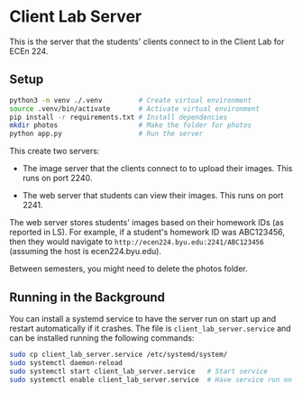 # Client Lab Server

This is the server that the students' clients connect to in the Client Lab for ECEn 224.

## Setup

```bash
python3 -m venv ./.venv         # Create virtual environment
source .venv/bin/activate       # Activate virtual environment
pip install -r requirements.txt # Install dependencies
mkdir photos                    # Make the folder for photos
python app.py                   # Run the server
```

This create two servers:

  - The image server that the clients connect to to upload their images. This runs on port 2240.
    
  - The web server that students can view their images. This runs on port 2241.

The web server stores students' images based on their homework IDs (as reported in LS). For example, if a student's homework ID was ABC123456, then they would navigate to `http://ecen224.byu.edu:2241/ABC123456` (assuming the host is ecen224.byu.edu).

Between semesters, you might need to delete the photos folder.

## Running in the Background

You can install a systemd service to have the server run on start up and restart automatically if it crashes. The file is `client_lab_server.service` and can be installed running the following commands:

```bash
sudo cp client_lab_server.service /etc/systemd/system/
sudo systemctl daemon-reload
sudo systemctl start client_lab_server.service   # Start service
sudo systemctl enable client_lab_server.service  # Have service run on boot

```
